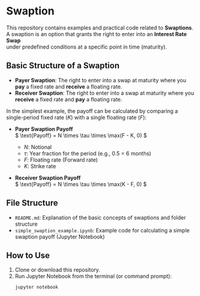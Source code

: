 
# Swaption

This repository contains examples and practical code related to **Swaptions**.  
A swaption is an option that grants the right to enter into an **Interest Rate Swap**  
under predefined conditions at a specific point in time (maturity).

## Basic Structure of a Swaption
- **Payer Swaption**: The right to enter into a swap at maturity where you **pay** a fixed rate and **receive** a floating rate.
- **Receiver Swaption**: The right to enter into a swap at maturity where you **receive** a fixed rate and **pay** a floating rate.

In the simplest example, the payoff can be calculated by comparing a single-period fixed rate ($K$) with a single floating rate ($F$):

- **Payer Swaption Payoff**  
  $
  \text{Payoff} = N \times \tau \times \max(F - K, 0)
  $
  - $N$: Notional
  - $\tau$: Year fraction for the period (e.g., 0.5 = 6 months)
  - $F$: Floating rate (Forward rate)
  - $K$: Strike rate

- **Receiver Swaption Payoff**  
  $
  \text{Payoff} = N \times \tau \times \max(K - F, 0)
  $

## File Structure
- `README.md`: Explanation of the basic concepts of swaptions and folder structure
- `simple_swaption_example.ipynb`: Example code for calculating a simple swaption payoff (Jupyter Notebook)

## How to Use
1. Clone or download this repository.
2. Run Jupyter Notebook from the terminal (or command prompt):
   ```bash
   jupyter notebook
   ```